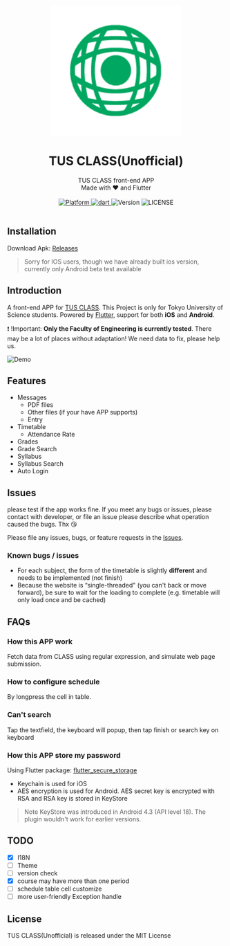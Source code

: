 <div align="center">
    <img src="assets/readme/logo.png" width="300" height="300" alt="logo" />
</div>

# <div align="center">TUS CLASS(Unofficial)</div>
<div align="center">TUS CLASS front-end APP</div>
<div align="center">Made with ❤️ and Flutter</div>
<br />
<div align="center">
    <a href="https://flutter.io">
        <img src="https://img.shields.io/badge/Platform-Flutter-green.svg" alt="Platform" />
    </a>
    <a href="https://dart.dev/">
        <img src="https://img.shields.io/badge/dart-2.7.1-blue.svg" alt="dart" />
    </a>
    <img src="https://img.shields.io/badge/Version-beta 0.0.6-orange.svg" alt="Version" />
    <img src="https://img.shields.io/badge/license-MIT-blue.svg" alt="LICENSE" />
</div>
<br />

## Installation

Download Apk: [Releases](https://github.com/huhugiter/tus-class/releases)

> Sorry for IOS users, though we have already built ios version, currently only Android beta test available

## Introduction

A front-end APP for [TUS CLASS](https://class.admin.tus.ac.jp/up/faces/login/Com00501A.jsp). This Project is only for Tokyo University of Science students. Powered by [Flutter](https://flutter.dev/), support for both **iOS** and **Android**.

:exclamation: !Important: **Only the Faculty of Engineering is currently tested**. There may be a lot of places without adaptation! We need data to fix, please help us.

![Demo](assets/readme/demo.png)

## Features

- Messages
  - PDF files
  - Other files (if your have APP supports)
  - Entry
- Timetable
  - Attendance Rate
- Grades
- Grade Search
- Syllabus
- Syllabus Search
- Auto Login

## Issues

please test if the app works fine.
If you meet any bugs or issues, please contact with developer, or file an issue
please describe what operation caused the bugs. Thx :kissing_heart:

Please file any issues, bugs, or feature requests in the [Issues](https://github.com/huhugiter/TUS_CLASS/issues).  

### Known bugs / issues

- For each subject, the form of the timetable is slightly **different** and needs to be implemented (not finish)
- Because the website is “single-threaded" (you can't back or move forward), be sure to wait for the loading to complete (e.g. timetable will only load once and be cached)

## FAQs

### How this APP work

Fetch data from CLASS using regular expression, and simulate web page submission.

### How to configure schedule

By longpress the cell in table.

### Can't search

Tap the textfield, the keyboard will popup, then tap finish or search key on keyboard

### How this APP store my password

Using Flutter package: [flutter_secure_storage](https://pub.dartlang.org/packages/flutter_secure_storage)

- Keychain is used for iOS
- AES encryption is used for Android. AES secret key is encrypted with RSA and RSA key is stored in KeyStore

> Note KeyStore was introduced in Android 4.3 (API level 18). The plugin wouldn't work for earlier versions.

## TODO

- [x] I18N
- [ ] Theme
- [ ] version check
- [x] course may have more than one period
- [ ] schedule table cell customize
- [ ] more user-friendly Exception handle

## License

TUS CLASS(Unofficial) is released under the MIT License
